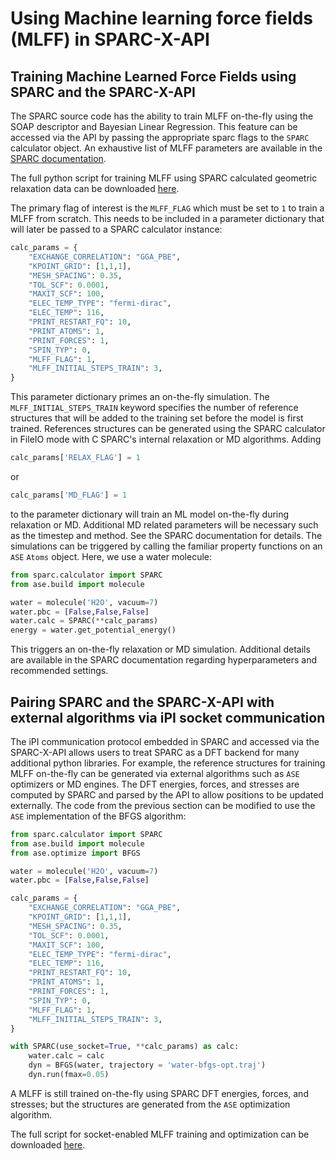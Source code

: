 # Using Machine learning force fields (MLFF) in SPARC-X-API

## Training Machine Learned Force Fields using SPARC and the SPARC-X-API

The SPARC source code has the ability to train MLFF on-the-fly using
the SOAP descriptor and Bayesian Linear Regression. This feature can
be accessed via the API by passing the appropriate sparc flags to the
`SPARC` calculator object. An exhaustive list of MLFF parameters are
available in the [SPARC
documentation](https://github.com/SPARC-X/SPARC/tree/master/doc).

The full python script for training MLFF using SPARC calculated geometric relaxation data can be downloaded [here](https://github.com/SPARC-X/SPARC-X-API/blob/master/examples/FileIO/relax/relax_coords/mlff/run.py).

The primary flag of interest is the `MLFF_FLAG` which must be set to `1` to train a MLFF from scratch. This needs to be included in a parameter dictionary that will later be passed to a SPARC calculator instance:

```python
calc_params = {
    "EXCHANGE_CORRELATION": "GGA_PBE",
    "KPOINT_GRID": [1,1,1],
    "MESH_SPACING": 0.35,
    "TOL_SCF": 0.0001,
    "MAXIT_SCF": 100,
    "ELEC_TEMP_TYPE": "fermi-dirac",
    "ELEC_TEMP": 116,
    "PRINT_RESTART_FQ": 10,
    "PRINT_ATOMS": 1,
    "PRINT_FORCES": 1,
    "SPIN_TYP": 0,
    "MLFF_FLAG": 1,
    "MLFF_INITIAL_STEPS_TRAIN": 3,
}
```
This parameter dictionary primes an on-the-fly simulation. The `MLFF_INITIAL_STEPS_TRAIN` keyword specifies the number of reference structures that will be added to the training set before the model is first trained. References structures can be generated using the SPARC calculator in FileIO mode with C SPARC's internal relaxation or MD algorithms. Adding

```python
calc_params['RELAX_FLAG'] = 1
```

or

```python
calc_params['MD_FLAG'] = 1
```

to the parameter dictionary will train an ML model on-the-fly during
relaxation or MD. Additional MD related parameters will be necessary
such as the timestep and method. See the SPARC documentation for
details. The simulations can be triggered by calling the familiar
property functions on an `ASE` `Atoms` object. Here, we use a water
molecule:

```python
from sparc.calculator import SPARC
from ase.build import molecule

water = molecule('H2O', vacuum=7)
water.pbc = [False,False,False]
water.calc = SPARC(**calc_params)
energy = water.get_potential_energy()
```

This triggers an on-the-fly relaxation or MD simulation. Additional
details are available in the SPARC documentation regarding
hyperparameters and recommended settings.

## Pairing SPARC and the SPARC-X-API with external algorithms via iPI socket communication

The iPI communication protocol embedded in SPARC and accessed via the
SPARC-X-API allows users to treat SPARC as a DFT backend for many
additional python libraries. For example, the reference structures for
training MLFF on-the-fly can be generated via external algorithms such
as `ASE` optimizers or MD engines. The DFT energies, forces, and
stresses are computed by SPARC and parsed by the API to allow
positions to be updated externally. The code from the previous section
can be modified to use the `ASE` implementation of the BFGS algorithm:

```python
from sparc.calculator import SPARC
from ase.build import molecule
from ase.optimize import BFGS

water = molecule('H2O', vacuum=7)
water.pbc = [False,False,False]

calc_params = {
    "EXCHANGE_CORRELATION": "GGA_PBE",
    "KPOINT_GRID": [1,1,1],
    "MESH_SPACING": 0.35,
    "TOL_SCF": 0.0001,
    "MAXIT_SCF": 100,
    "ELEC_TEMP_TYPE": "fermi-dirac",
    "ELEC_TEMP": 116,
    "PRINT_RESTART_FQ": 10,
    "PRINT_ATOMS": 1,
    "PRINT_FORCES": 1,
    "SPIN_TYP": 0,
    "MLFF_FLAG": 1,
    "MLFF_INITIAL_STEPS_TRAIN": 3,
}

with SPARC(use_socket=True, **calc_params) as calc:
    water.calc = calc
    dyn = BFGS(water, trajectory = 'water-bfgs-opt.traj')
    dyn.run(fmax=0.05)
```

A MLFF is still trained on-the-fly using SPARC DFT energies, forces, and stresses; but the structures are generated from the `ASE` optimization algorithm.

The full script for socket-enabled MLFF training and optimization can be downloaded [here](https://github.com/SPARC-X/SPARC-X-API/blob/master/examples/socket/relax/mlff/coords/run.py).
